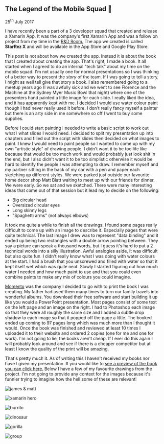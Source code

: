 ## The Legend of the Mobile Squad 📱

25<sup>th</sup> July 2017

I have recently been a part of a 3 developer squad that created and release a Xamarin App. It was the company's first Xamarin App and was a follow on project from my time in the [R&D Room.](/?article=3) The app we created is called **StarRez X** and will be available in the App Store and Google Play Store.

This post is not about how we created the app. Instead it is about the book that I created about creating the app. That's right, I made a book. It all started when I agreed to do an internal "tech talk" about my time on the mobile squad. I'm not usually one for normal presentations so I was thinking of a better way to present the _story_ of the team. If I was going to tell a story, I might as well tell give that story a book. I also remembered going to a meetup years ago (I was awfully sick and we went to see Florence and the Machine at the Sydney Myer Music Bowl that night) where one of the presenters hand painted a little image for each slide. I really liked the idea, and it has apparently kept with me. I decided I would use water colour paint though I had never really used it before. I don't really fancy myself a painter but there is an arty side in me somewhere so off I went to buy some supplies. 

Before I could start painting I needed to write a basic script to work out what I what slides I would need. I decided to split my presentation up into chapters and filled out the script with slides then decided on what images to paint. I knew I would need to paint people so I wanted to come up with my own "artistic style" of drawing people. I didn't want it to be too life like because that would be too much work and would probably just look shit in the end, but I also didn't want it to be too simplistic otherwise it would be hard to identify the people I was attempting to draw. I remember myself and my partner sitting in the back of my car with a pen and paper each sketching up different styles. We were parked just outside our favourite home decor shop Matt Blatt waiting to meet up with our friends for dinner. We were early. So we sat and we sketched. There were many interesting ideas that come out of that session but it lead my to decide on the following:
- Big circular head
- Oversized circular eyes
- Long skinny legs
- "Spaghetti arms" (not always elbows)

It took me quite a while to finish all the drawings. I found some pages really difficult to come up with an image to describe it. Especially pages that were quite technical. The last image I drew was to represent "data binding" and it ended up being two rectangles with a double arrow pointing between. They say a picture can speak a thousand words, but I guess it's hard to put a 2 technical words into a silly illustration. Awful analogies aside, it was difficult but also quite fun. I didn't really know what I was doing with water colours at the start. I had a brush that you unscrewed and filled with water so that it kept itself wet which was quite neat. Slowly I started figuring out how much water I needed and how much paint to use and that you could even combine paints to make any mix of colours you could imagine.

[Momento](https://www.momento.com.au) was the company I decided to go with to print the book I was creating. My father had used them many times to turn our family travels into wonderful albums. You download their free software and start building it up like you would a PowerPoint presentation. Most pages consist of some text on the left page and an image on the right. I had to Photoshop each image so that they were all roughly the same size and I added a subtle drop shadow to each image so that it popped off the page a little. The booked ended up coming to 97 pages long which was much more than I thought it would. Once the book was finished and reviewed at least 10 times I uploaded it to their website and ordered 2 copies (one for me and one for work). I'm not going to lie, the books aren't cheap. If I ever do this again I will probably look around and see if there is a cheaper competitor but at least I know the quality of the print will be amazing.

That's pretty much it. As of writing this I haven't received my books nor have I given my presentation. If you would like to [see a preview of the book you can click here.](/views/momento.html) Below I have a few of my favourite drawings from the project. I'm not going to provide any context for the images because it's funnier trying to imagine how the hell some of these are relevant!

![james & matt](images/mobilesquad/james&matt_awe.jpg)

![xamarin hero](images/mobilesquad/xamarin_pose.jpg)

![burrito](images/mobilesquad/burrito.jpg)

![dinosaur](images/mobilesquad/dinosaur.jpg)

![gorilla](images/mobilesquad/gorilla.jpg)

![group](images/mobilesquad/group.jpg)